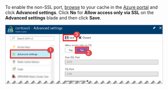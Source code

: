 To enable the non-SSL port, [browse](../articles/redis-cache/cache-configure.md#configure-redis-cache-settings) to your cache in the [Azure portal](https://portal.azure.com) and click **Advanced settings**. Click **No** for **Allow access only via SSL** on the **Advanced settings** blade and then click **Save**.

![Redis cache settings](media/redis-cache-non-ssl-port/redis-cache-non-ssl-port.png)

